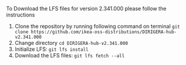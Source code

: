 To Download the LFS files for version 2.341.000 please follow the instructions

1. Clone the repository by running following command on terminal `git clone https://github.com/ikea-oss-distributions/DIRIGERA-hub-v2.341.000`
2. Change directory `cd DIRIGERA-hub-v2.341.000`
3. Initialize LFS: `git lfs install`
4. Download the LFS files: `git lfs fetch --all`
